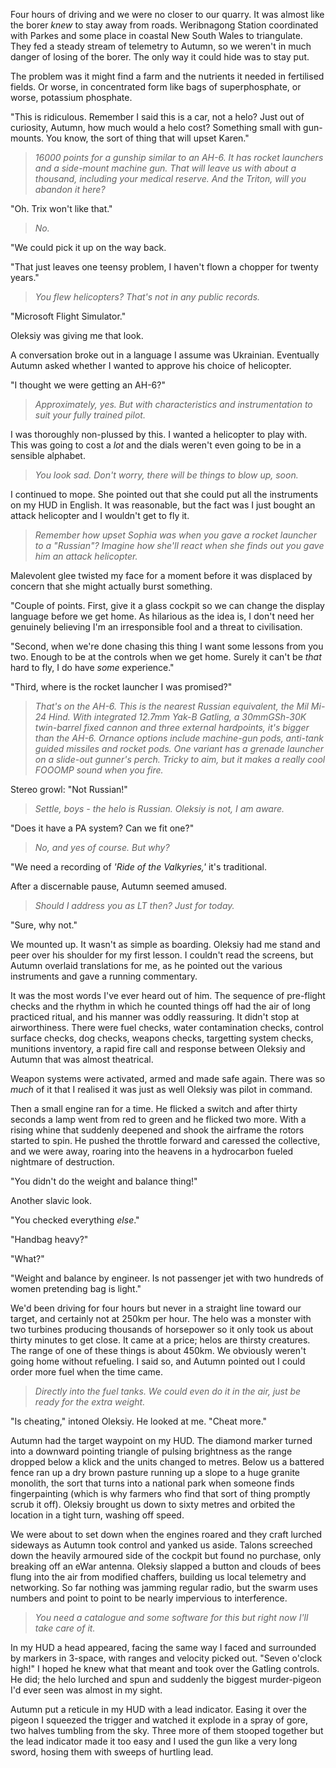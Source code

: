Four hours of driving and we were no closer to our quarry. It was almost like the borer _knew_ to stay away from roads. Weribnagong Station coordinated with Parkes and some place in coastal New South Wales to triangulate. They fed a steady stream of telemetry to Autumn, so we weren't in much danger of losing of the borer. The only way it could hide was to stay put.

The problem was it might find a farm and the nutrients it needed in fertilised fields. Or worse, in concentrated form like bags of superphosphate, or worse, potassium phosphate.

"This is ridiculous. Remember I said this is a car, not a helo? Just out of curiosity, Autumn, how much would a helo cost? Something small with gun-mounts. You know, the sort of thing that will upset Karen."

> _16000 points for a gunship similar to an AH-6. It has rocket launchers and a side-mount machine gun. That will leave us with about a thousand, including your medical reserve. And the Triton, will you abandon it here?_

"Oh. Trix won't like that."

> _No._

"We could pick it up on the way back.

"That just leaves one teensy problem, I haven't flown a chopper for twenty years."

> _You flew helicopters? That's not in any public records._

"Microsoft Flight Simulator."

Oleksiy was giving me that look. 

A conversation broke out in a language I assume was Ukrainian. Eventually Autumn asked whether I wanted to approve his choice of helicopter.

"I thought we were getting an AH-6?"

> _Approximately, yes. But with characteristics and instrumentation to suit your fully trained pilot._

I was thoroughly non-plussed by this. I wanted a helicopter to play with. This was going to cost a _lot_ and the dials weren't even going to be in a sensible alphabet.

> _You look sad. Don't worry, there will be things to blow up, soon._

I continued to mope. She pointed out that she could put all the instruments on my HUD in English. It was reasonable, but the fact was I just bought an attack helicopter and I wouldn't get to fly it.

> _Remember how upset Sophia was when you gave a rocket launcher to a "Russian"? Imagine how she'll react when she finds out you gave him an attack helicopter._

Malevolent glee twisted my face for a moment before it was displaced by concern that she might actually burst something.

"Couple of points. First, give it a glass cockpit so we can change the display language before we get home. As hilarious as the idea is, I don't need her genuinely believing I'm an irresponsible fool and a threat to civilisation.

"Second, when we're done chasing this thing I want some lessons from you two. Enough to be at the controls when we get home. Surely it can't be _that_ hard to fly, I do have _some_ experience."

"Third, where is the rocket launcher I was promised?"

> _That's on the AH-6. This is the nearest Russian equivalent, the Mil Mi-24 Hind. With integrated 12.7mm Yak-B Gatling, a 30mmGSh-30K twin-barrel fixed cannon and three external hardpoints, it's bigger than the AH-6. Ornance options include machine-gun pods, anti-tank guided missiles and rocket pods. One variant has a grenade launcher on a slide-out gunner's perch. Tricky to aim, but it makes a really cool FOOOMP sound when you fire._

Stereo growl: "Not Russian!"

> _Settle, boys - the helo is Russian. Oleksiy is not, I am aware._

"Does it have a PA system? Can we fit one?"

> _No, and yes of course. But why?_

"We need a recording of _'Ride of the Valkyries,'_ it's traditional.

After a discernable pause, Autumn seemed amused.

> _Should I address you as LT then? Just for today._

"Sure, why not."

We mounted up. It wasn't as simple as boarding. Oleksiy had me stand and peer over his shoulder for my first lesson. I couldn't read the screens, but Autumn overlaid translations for me, as he pointed out the various instruments and gave a running commentary. 

It was the most words I've ever heard out of him. The sequence of pre-flight checks and the rhythm in which he counted things off had the air of long practiced ritual, and his manner was oddly reassuring. It didn't stop at airworthiness. There were fuel checks, water contamination checks, control surface checks, dog checks, weapons checks, targetting system checks, munitions inventory, a rapid fire call and response between Oleksiy and Autumn that was almost theatrical.

Weapon systems were activated, armed and made safe again. There was so _much_ of it that I realised it was just as well Oleksiy was pilot in command.

Then a small engine ran for a time. He flicked a switch and after thirty seconds a lamp went from red to green and he flicked two more. With a rising whine that suddenly deepened and shook the airframe the rotors started to spin. He pushed the throttle forward and caressed the collective, and we were away, roaring into the heavens in a hydrocarbon fueled nightmare of destruction.

"You didn't do the weight and balance thing!"

Another slavic look.

"You checked everything _else_."

"Handbag heavy?"

"What?"

"Weight and balance by engineer. Is not passenger jet with two hundreds of women pretending bag is light."

We'd been driving for four hours but never in a straight line toward our target, and certainly not at 250km per hour. The helo was a monster with two turbines producing thousands of horsepower so it only took us about thirty minutes to get close. It came at a price; helos are thirsty creatures. The range of one of these things is about 450km. We obviously weren't going home without refueling. I said so, and Autumn pointed out I could order more fuel when the time came. 

> _Directly into the fuel tanks. We could even do it in the air, just be ready for the extra weight._

"Is cheating," intoned Oleksiy. He looked at me. "Cheat more."

Autumn had the target waypoint on my HUD. The diamond marker turned into a downward pointing triangle of pulsing brightness as the range dropped below a klick and the units changed to metres. Below us a battered fence ran up a dry brown pasture running up a slope to a huge granite monolith, the sort that turns into a national park when someone finds fingerpainting (which is why farmers who find that sort of thing promptly scrub it off). Oleksiy brought us down to sixty metres and orbited the location in a tight turn, washing off speed.

We were about to set down when the engines roared and they craft lurched sideways as Autumn took control and yanked us aside. Talons screeched down the heavily armoured side of the cockpit but found no purchase, only breaking off an eWar antenna. Oleksiy slapped a button and clouds of bees flung into the air from modified chaffers, building us local telemetry and networking. So far nothing was jamming regular radio, but the swarm uses numbers and point to point to be nearly impervious to interference.

> _You need a catalogue and some software for this but right now I'll take care of it._

In my HUD a head appeared, facing the same way I faced and surrounded by markers in 3-space, with ranges and velocity picked out. "Seven o'clock high!" I hoped he knew what that meant and took over the Gatling controls. He did; the helo lurched and spun and suddenly the biggest murder-pigeon I'd ever seen was almost in my sight.

Autumn put a reticule in my HUD with a lead indicator. Easing it over the pigeon I squeezed the trigger and watched it explode in a spray of gore, two halves tumbling from the sky. Three more of them stooped together but the lead indicator made it too easy and I used the gun like a very long sword, hosing them with sweeps of hurtling lead.
